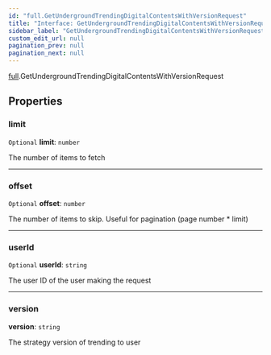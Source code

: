 ```yaml
---
id: "full.GetUndergroundTrendingDigitalContentsWithVersionRequest"
title: "Interface: GetUndergroundTrendingDigitalContentsWithVersionRequest"
sidebar_label: "GetUndergroundTrendingDigitalContentsWithVersionRequest"
custom_edit_url: null
pagination_prev: null
pagination_next: null
---
```


[full](../namespaces/full.md).GetUndergroundTrendingDigitalContentsWithVersionRequest

## Properties

### limit

 `Optional` **limit**: `number`

The number of items to fetch

___

### offset

 `Optional` **offset**: `number`

The number of items to skip. Useful for pagination (page number * limit)

___

### userId

 `Optional` **userId**: `string`

The user ID of the user making the request

___

### version

 **version**: `string`

The strategy version of trending to user
